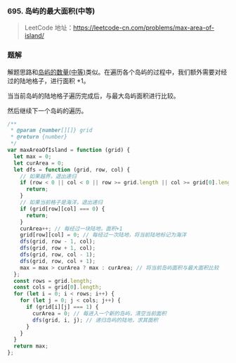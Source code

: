 ### 695. 岛屿的最大面积(中等)

> LeetCode 地址：https://leetcode-cn.com/problems/max-area-of-island/

### 题解

解题思路和[岛屿的数量(中等)](https://github.com/kerwin-ly/Blog/blob/main/algorithm/dfs/200.%20%E5%B2%9B%E5%B1%BF%E6%95%B0%E9%87%8F(%E4%B8%AD%E7%AD%89).md)类似。在遍历各个岛屿的过程中，我们额外需要对经过的陆地格子，进行面积 +1。

当当前岛屿的陆地格子遍历完成后，与最大岛屿面积进行比较。

然后继续下一个岛屿的遍历。
```js
/**
 * @param {number[][]} grid
 * @return {number}
 */
var maxAreaOfIsland = function (grid) {
  let max = 0;
  let curArea = 0;
  let dfs = function (grid, row, col) {
    // 如果越界，退出递归
    if (row < 0 || col < 0 || row >= grid.length || col >= grid[0].length) {
      return;
    }
    // 如果当前格子是海洋，退出递归
    if (grid[row][col] === 0) {
      return;
    }
    curArea++; // 每经过一块陆地，面积+1
    grid[row][col] = 0; // 每经过一次陆地，将当前陆地标记为海洋
    dfs(grid, row - 1, col);
    dfs(grid, row + 1, col);
    dfs(grid, row, col - 1);
    dfs(grid, row, col + 1);
    max = max > curArea ? max : curArea; // 将当前岛屿面积与最大面积比较
  };
  const rows = grid.length;
  const cols = grid[0].length;
  for (let i = 0; i < rows; i++) {
    for (let j = 0; j < cols; j++) {
      if (grid[i][j] === 1) {
        curArea = 0; // 每进入一个新的岛屿，清空当前面积
        dfs(grid, i, j); // 递归岛屿的陆地，求其面积
      }
    }
  }
  return max;
};
```
